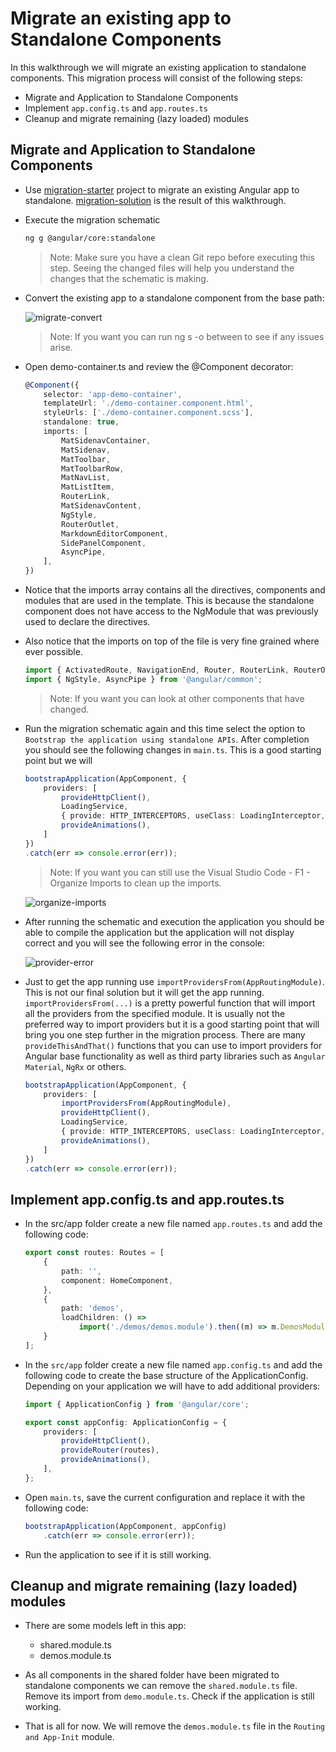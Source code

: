 # Migrate an existing app to Standalone Components

In this walkthrough we will migrate an existing application to standalone components. This migration process will consist of the following steps:

- Migrate and Application to Standalone Components
- Implement `app.config.ts` and `app.routes.ts`
- Cleanup and migrate remaining (lazy loaded) modules

## Migrate and Application to Standalone Components

- Use [migration-starter](/migration-starter/) project to migrate an existing Angular app to standalone. [migration-solution](/migration-solution/) is the result of this walkthrough.

- Execute the migration schematic 

    ```bash
    ng g @angular/core:standalone
    ```

    >Note: Make sure you have a clean Git repo before executing this step. Seeing the changed files will help you understand the changes that the schematic is making.

- Convert the existing app to a standalone component from the base path:

    ![migrate-convert](_images/migrate-convert.png)

    >Note: If you want you can run ng s -o between to see if any issues arise.

- Open demo-container.ts and review the @Component decorator:

    ```typescript
    @Component({
        selector: 'app-demo-container',
        templateUrl: './demo-container.component.html',
        styleUrls: ['./demo-container.component.scss'],
        standalone: true,
        imports: [
            MatSidenavContainer,
            MatSidenav,
            MatToolbar,
            MatToolbarRow,
            MatNavList,
            MatListItem,
            RouterLink,
            MatSidenavContent,
            NgStyle,
            RouterOutlet,
            MarkdownEditorComponent,
            SidePanelComponent,
            AsyncPipe,
        ],
    })
    ```    

- Notice that the imports array contains all the directives, components and modules that are used in the template. This is because the standalone component does not have access to the NgModule that was previously used to declare the directives.    

- Also notice that the imports on top of the file is very fine grained where ever possible. 

    ```typescript
    import { ActivatedRoute, NavigationEnd, Router, RouterLink, RouterOutlet } from '@angular/router';
    import { NgStyle, AsyncPipe } from '@angular/common';
    ```
    >Note: If you want you can look at other components that have changed.

- Run the migration schematic again and this time select the option to `Bootstrap the application using standalone APIs`. After completion you should see the following changes in `main.ts`. This is a good starting point but we will 
   
    ```typescript
    bootstrapApplication(AppComponent, {
        providers: [
            provideHttpClient(),
            LoadingService,
            { provide: HTTP_INTERCEPTORS, useClass: LoadingInterceptor, multi: true },
            provideAnimations(),
        ]
    })
    .catch(err => console.error(err));
    ```

    >Note: If you want you can still use the Visual Studio Code - F1 - Organize Imports to clean up the imports.

    ![organize-imports](_images/organize-imports.png)

- After running the schematic and execution the application you should be able to compile the application but the application will not display correct and you will see the following error in the console:

    ![provider-error](_images/provider-error.png)

- Just to get the app running use `importProvidersFrom(AppRoutingModule)`. This is not our final solution but it will get the app running. `importProvidersFrom(...)` is a pretty powerful function that will import all the providers from the specified module. It is usually not the preferred way to import providers but it is a good starting point that will bring you one step further in the migration process. There are many `provideThisAndThat()` functions that you can use to import providers for Angular base functionality as well as third party libraries such as `Angular Material`, `NgRx` or others.
    
    ```typescript
    bootstrapApplication(AppComponent, {
        providers: [
            importProvidersFrom(AppRoutingModule),
            provideHttpClient(),
            LoadingService,
            { provide: HTTP_INTERCEPTORS, useClass: LoadingInterceptor, multi: true },
            provideAnimations(),
        ]
    })
    .catch(err => console.error(err));
    ```

## Implement app.config.ts and app.routes.ts    

- In the src/app folder create a new file named `app.routes.ts` and add the following code:

    ```typescript
    export const routes: Routes = [
        {
            path: '',
            component: HomeComponent,
        },
        {
            path: 'demos',
            loadChildren: () =>
                import('./demos/demos.module').then((m) => m.DemosModule),
        }
    ];
    ```

- In the `src/app` folder create a new file named `app.config.ts` and add the following code to create the base structure of the ApplicationConfig. Depending on your application we will have to add additional providers:

    ```typescript
    import { ApplicationConfig } from '@angular/core';

    export const appConfig: ApplicationConfig = {
        providers: [
            provideHttpClient(),
            provideRouter(routes),
            provideAnimations(),
        ],
    };
    ```

- Open `main.ts`, save the current configuration and replace it with the following code:

    ```typescript
    bootstrapApplication(AppComponent, appConfig)
        .catch(err => console.error(err));
    ```

- Run the application to see if it is still working. 

## Cleanup and migrate remaining (lazy loaded) modules

- There are some models left in this app:

    - shared.module.ts
    - demos.module.ts

- As all components in the shared folder have been migrated to standalone components we can remove the `shared.module.ts` file. Remove its import from `demo.module.ts`. Check if the application is still working.

- That is all for now. We will remove the `demos.module.ts` file in the `Routing and App-Init` module.